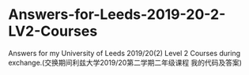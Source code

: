 # Answers-for-Leeds-2019-20-2-LV2-Courses
Answers for my University of Leeds 2019/20(2) Level 2 Courses during exchange.(交换期间利兹大学2019/20第二学期二年级课程 我的代码及答案)
